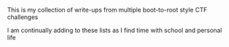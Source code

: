 This is my collection of write-ups from multiple boot-to-root style CTF challenges

I am continually adding to these lists as I find time with school and personal life
